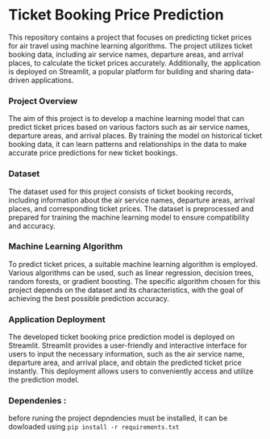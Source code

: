 # Ticket Booking Price Prediction
This repository contains a project that focuses on predicting ticket prices for air travel using machine learning algorithms. The project utilizes ticket booking data, including air service names, departure areas, and arrival places, to calculate the ticket prices accurately. Additionally, the application is deployed on Streamlit, a popular platform for building and sharing data-driven applications.

### Project Overview
The aim of this project is to develop a machine learning model that can predict ticket prices based on various factors such as air service names, departure areas, and arrival places. By training the model on historical ticket booking data, it can learn patterns and relationships in the data to make accurate price predictions for new ticket bookings.

### Dataset
The dataset used for this project consists of ticket booking records, including information about the air service names, departure areas, arrival places, and corresponding ticket prices. The dataset is preprocessed and prepared for training the machine learning model to ensure compatibility and accuracy.

### Machine Learning Algorithm
To predict ticket prices, a suitable machine learning algorithm is employed. Various algorithms can be used, such as linear regression, decision trees, random forests, or gradient boosting. The specific algorithm chosen for this project depends on the dataset and its characteristics, with the goal of achieving the best possible prediction accuracy.

### Application Deployment
The developed ticket booking price prediction model is deployed on Streamlit. Streamlit provides a user-friendly and interactive interface for users to input the necessary information, such as the air service name, departure area, and arrival place, and obtain the predicted ticket price instantly. This deployment allows users to conveniently access and utilize the prediction model.

### Dependenies :
before runing the project depndencies must be installed, it can be dowloaded using `pip install -r requirements.txt`
